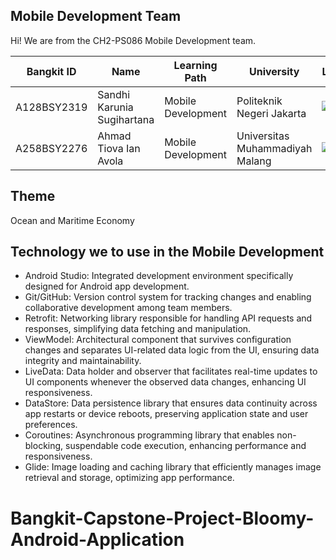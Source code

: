 ## Mobile Development Team

Hi! We are from the CH2-PS086 Mobile Development team.

| Bangkit ID | Name | Learning Path | University |LinkedIn |
| ---        | ---       | ---       | ---       | ---       |
| A128BSY2319| Sandhi Karunia Sugihartana | Mobile Development | Politeknik Negeri Jakarta | [![text](https://img.shields.io/badge/LinkedIn-0077B5?style=for-the-badge&logo=linkedin&logoColor=white)](https://www.linkedin.com/in/sandhi-karunia-sugihartana/) |
| A258BSY2276| Ahmad Tiova Ian Avola | Mobile Development | Universitas Muhammadiyah Malang | [![text](https://img.shields.io/badge/LinkedIn-0077B5?style=for-the-badge&logo=linkedin&logoColor=white)](https://www.linkedin.com/in/tiova/) |

## Theme
Ocean and Maritime Economy

## Technology we to use in the Mobile Development
- Android Studio: Integrated development environment specifically designed for Android app development.
- Git/GitHub: Version control system for tracking changes and enabling collaborative development among team members.
- Retrofit: Networking library responsible for handling API requests and responses, simplifying data fetching and manipulation.
- ViewModel: Architectural component that survives configuration changes and separates UI-related data logic from the UI, ensuring data integrity and maintainability.
- LiveData: Data holder and observer that facilitates real-time updates to UI components whenever the observed data changes, enhancing UI responsiveness.
- DataStore: Data persistence library that ensures data continuity across app restarts or device reboots, preserving application state and user preferences.
- Coroutines: Asynchronous programming library that enables non-blocking, suspendable code execution, enhancing performance and responsiveness.
- Glide: Image loading and caching library that efficiently manages image retrieval and storage, optimizing app performance.
# Bangkit-Capstone-Project-Bloomy-Android-Application
